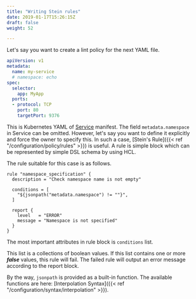 ```yaml
---
title: "Writing Stein rules"
date: 2019-01-17T15:26:15Z
draft: false
weight: 52

---
```


Let's say you want to create a lint policy for the next YAML file.

```yaml
apiVersion: v1
metadata:
  name: my-service
  # namespace: echo
spec:
  selector:
    app: MyApp
  ports:
  - protocol: TCP
    port: 80
    targetPort: 9376
```

This is Kubernetes YAML of [Service](https://kubernetes.io/docs/concepts/services-networking/service/) manifest.
The field `metadata.namespace` in Service can be omitted.
However, let's say you want to define it explicitly and force the owner to specify this.
In such a case, [Stein's Rule]({{< ref "/configuration/policy/rules" >}}) is useful.
A rule is simple block which can be represented by simple DSL schema by using HCL.

The rule suitable for this case is as follows.

```hcl
rule "namespace_specification" {
  description = "Check namespace name is not empty"

  conditions = [
    "${jsonpath("metadata.namespace") != ""}",
  ]

  report {
    level   = "ERROR"
    message = "Namespace is not specified"
  }
}
```

The most important attributes in rule block is `conditions` list.

This list is a collections of boolean values.
If this list contains one or more ***false*** values, this rule will fail.
The failed rule will output an error message according to the report block.

By the way, `jsonpath` is provided as a built-in function.
The available functions are here: [Interpolation Syntax]({{< ref "/configuration/syntax/interpolation" >}}).
